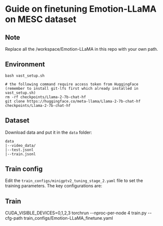 # Guide on finetuning Emotion-LLaMA on MESC dataset

## Note
Replace all the /workspace/Emotion-LLaMA in this repo with your own path.

## Environment
```
bash vast_setup.sh

# the following command require access token from HuggingFace (remember to install git-lfs first which already installed in vast_setup.sh)
rm -rf checkpoints/Llama-2-7b-chat-hf
git clone https://huggingface.co/meta-llama/Llama-2-7b-chat-hf checkpoints/Llama-2-7b-chat-hf
```

## Dataset
Download data and put it in the `data` folder:
```
data
|--video_data/
|--test.jsonl
|--train.jsonl
```

## Train config 
Edit the `train_configs/minigptv2_tuning_stage_2.yaml` file to set the training parameters. The key configurations are:

## Train
CUDA_VISIBLE_DEVICES=0,1,2,3 torchrun --nproc-per-node 4 train.py --cfg-path train_configs/Emotion-LLaMA_finetune.yaml